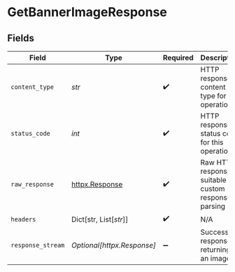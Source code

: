 # GetBannerImageResponse


## Fields

| Field                                                        | Type                                                         | Required                                                     | Description                                                  |
| ------------------------------------------------------------ | ------------------------------------------------------------ | ------------------------------------------------------------ | ------------------------------------------------------------ |
| `content_type`                                               | *str*                                                        | :heavy_check_mark:                                           | HTTP response content type for this operation                |
| `status_code`                                                | *int*                                                        | :heavy_check_mark:                                           | HTTP response status code for this operation                 |
| `raw_response`                                               | [httpx.Response](https://www.python-httpx.org/api/#response) | :heavy_check_mark:                                           | Raw HTTP response; suitable for custom response parsing      |
| `headers`                                                    | Dict[str, List[*str*]]                                       | :heavy_check_mark:                                           | N/A                                                          |
| `response_stream`                                            | *Optional[httpx.Response]*                                   | :heavy_minus_sign:                                           | Successful response returning an image                       |